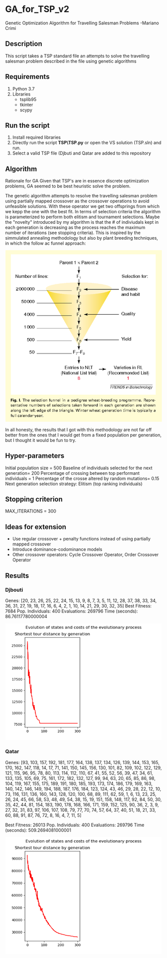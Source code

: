 # GA_for_TSP_v2
Genetic Optimization Algorithm for Travelling Salesman Problems
-Mariano Crimi

## Description
This script takes a TSP standard file an attempts to solve the travelling salesman problem described in the file using genetic algorithms

## Requirements
1. Python 3.7
2. Libraries
   - tsplib95
   - tkinter
   - scypy

## Run the script
1) Install required libraries
2) Directly run the script **TSP\TSP.py** or open the VS solution (TSP.sln) and run.
3) Select a valid TSP file (Djbuti and Qatar are added to this repository

## Algorithm
Rationale for GA
Given that TSP's are in essence discrete optimization problems, GA seemed to be best heuristic solve the problem.  

The genetic algorithm attempts to resolve the travelling salesman problem using partially mapped crossover as the crossover operations to avoid unfeasible solutions. With these operator we get two offsprings from which we kepp the one with the best fit. In terms of selection criteria the algorithm is parameterized to perform both elitism and tournament selections. 
Maybe the "novelty" introduced by my algorithm is that the # of indiviudals kept in each generation is decreasing as the process reaches the maximum number of iterations (see stopping criteria). This is inspired by the simmulated annealing methodology but also by plant breeding techniques, in which the follow ac funnel approach:

![Plant Breeding Strategy](https://github.com/mcrimi/GA_for_TSP_v2/blob/master/plant_breeding.png?raw=true)

In all honesty, the results that I got with this methodology are not far off better from the ones that I would get from a fixed population per generation, but I thought it would be fun to try.


## Hyper-parameters
Initial population size = 500
Baseline of individuals selected for the next generation=  200
Percentage of crossing between top performant individuals = 1
Percentage of the crosse altered by random mutations= 0.15
Next generation selection strategy: Elitism (top ranking individuals)

## Stopping criterion
MAX_ITERATIONS = 300


## Ideas for extension
- Use regular crossover + penalty functions instead of using partially mapped crossover
- Introduce dominance-codominance models
- Other crossover operators: Cycle Crossover Operator, Order Crossover Operator


## Results

### Djbouti

Genes: [20, 23, 26, 25, 22, 24, 15, 13, 9, 8, 7, 3, 5, 11, 12, 28, 37, 38, 33, 34, 36, 31, 27, 19, 18, 17, 16, 6, 4, 2, 1, 10, 14, 21, 29, 30, 32, 35]
Best Fitness: 7684
Pop. Individuals: 400
Evaluations: 269796
Time (seconds): 86.76117780000004

![Djbouti](https://github.com/mcrimi/GA_for_TSP_v2/blob/master/Djbouti_convergence.png?raw=true)


### Qatar

Genes: [93, 103, 157, 192, 181, 177, 164, 138, 137, 134, 126, 139, 144, 153, 165, 170, 162, 147, 118, 14, 17, 71, 141, 150, 145, 156, 130, 101, 82, 109, 102, 122, 129, 121, 115, 96, 95, 78, 80, 113, 114, 112, 110, 67, 41, 55, 52, 56, 39, 47, 34, 61, 133, 135, 105, 69, 75, 161, 172, 182, 132, 127, 99, 94, 63, 20, 65, 85, 86, 98, 104, 119, 167, 155, 175, 189, 191, 180, 185, 193, 173, 174, 186, 179, 169, 163, 140, 142, 146, 149, 194, 188, 187, 176, 184, 123, 124, 43, 46, 29, 28, 22, 12, 10, 73, 116, 131, 136, 160, 143, 128, 120, 100, 68, 89, 111, 62, 59, 1, 6, 13, 23, 25, 26, 24, 45, 66, 58, 53, 48, 49, 54, 38, 15, 19, 151, 158, 148, 117, 92, 84, 50, 30, 35, 42, 44, 81, 154, 183, 190, 178, 168, 166, 171, 159, 152, 125, 90, 36, 2, 3, 9, 27, 32, 31, 83, 97, 106, 107, 108, 79, 77, 70, 74, 57, 64, 37, 40, 51, 18, 21, 33, 60, 88, 91, 87, 76, 72, 8, 16, 4, 7, 11, 5]	

Best Fitness: 26013
Pop. Individuals: 400
Evaluations: 269796
Time (seconds): 509.2694081000001

![Qatar](https://github.com/mcrimi/GA_for_TSP_v2/blob/master/Qatar_convergence.png?raw=true)


